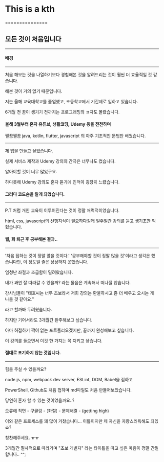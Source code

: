 # This is a kth

===============

## 모든 것이 처음입니다

---------------------

#### 배경

----------------------

처음 해보는 것을 나열하기보다 경험해본 것을 알려드리는 것이 훨씬 더
효율적일 것 같습니다.

해본 것이 거의 없기 때문입니다.

저는 올해 교육대학교를 졸업했고, 초등학교에서 기간제로 일하고 있습니다.

6개월 전 꿈이 생기기 전까지는 프로그래밍의 ㅍ자도 몰랐습니다.

#### 올해 3월부터 혼자 유튜브, 생활코딩, Udemy 등을 전전하며
찔끔찔끔 java, kotlin, flutter, javascript 의 아주 기초적인 문법만
배웠습니다.

_____________________________________________________________

제 앱을 만들고 싶었습니다.

실제 서비스 제작과 Udemy 강의의 간극은 너무나도 컸습니다.

알아야할 것이 너무 많았구요.

하다못해 Udemy 강의도 혼자 듣기에 진척이 굉장히 느렸습니다.

#### 그러다 코드숨을 알게 되었습니다.

_____________________________________

P.T 처럼 개인 교육이 이루어진다는 것이 정말 매력적이었습니다.

html, css, javascript의 선행지식이 필요하다길래 일주일간 강의를 듣고
생기초만 익혔습니다.

#### 월, 화 퇴근 후 공부해본 결과..

________________________________

'처음 접하는 것이 정말 많을 것이다.'
'공부해야할 것이 정말 많을 것'이라고 생각은 했습니다만, 이 정도일 줄은
상상하지 못했습니다.

엄청난 좌절과 조급함이 밀려왔습니다.

내가 과연 잘 따라갈 수 있을까? 라는 물음은 계속해서 떠나질 않습니다.

강사님들이 "태호씨는 너무 초보라서 저희 강의는 환불하시고 좀 더 배우고
오시는 게 나을 것 같아요."

라고 할까봐 두려웠습니다.

하지만 기어서라도 3개월간 완주해보고 싶습니다.

아마 허접하기 짝이 없는 포트폴리오겠지만, 끝까지 완성해보고 싶습니다.

이 강의를 들으면서 이것 한 가지는 꼭 지키고 싶습니다.

#### 절대로 포기하지 않는 것입니다.

-------------------------------

힘을 주실 수 있을까요?

node.js, npm, webpack dev server, ESLint, DOM, Babel을 접하고

PowerShell, Github도 처음 접하며 md파일도 처음 만들어보았습니다.

당연히 혼자 할 수 있는 것이었을까요..?

오류에 직면 - 구글링 - (좌절) - 문제해결 - (getting high)

이와 같은 프로세스를 꽤 많이 거쳤습니다... 이틀이지만 제 자신을
자랑스러워해도 되겠죠?

칭찬해주세요. ㅠㅠ

3개월간 필사적으로 따라가며 "초보 개발자" 라는 타이틀을 따고 싶은
마음이 정말 간절합니다.. ^^;

